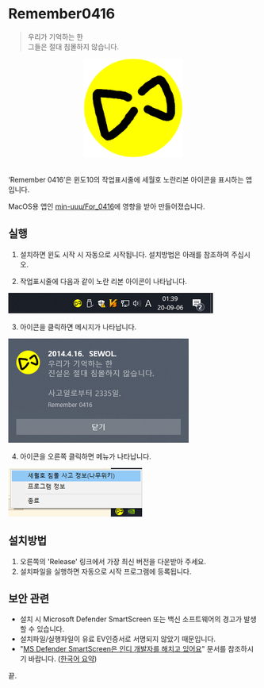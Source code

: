 # Remember0416

> 우리가 기억하는 한<br>
그들은 절대 침몰하지 않습니다.

<p align="center">
<img width="200px" src="ribbon.png"/>
</p>
<br>
‘Remember 0416’은 윈도10의 작업표시줄에 세월호 노란리본 아이콘을 표시하는 앱입니다.

MacOS용 앱인 [min-uuu/For_0416](https://github.com/min-uuu/For_0416)에 영향을 받아 만들어졌습니다.

## 실행
1. 설치하면 윈도 시작 시 자동으로 시작됩니다. 설치방법은 아래를 참조하여 주십시오.

2. 작업표시줄에 다음과 같이 노란 리본 아이콘이 나타납니다.

![작업표시줄](01_taskbar.png)


3. 아이콘을 클릭하면 메시지가 나타납니다.

![메시지](02_toast.png)

4. 아이콘을 오른쪽 클릭하면 메뉴가 나타납니다.

![메뉴](02.5_menu.png)

## 설치방법
 1. 오른쪽의 'Release' 링크에서 가장 최신 버전을 다운받아 주세요.
 2. 설치파일을 실행하면 자동으로 시작 프로그램에 등록됩니다.

## 보안 관련
 * 설치 시 Microsoft Defender SmartScreen 또는 백신 소프트웨어의 경고가 발생할 수 있습니다.
 * 설치파일/실행파일이 유료 EV인증서로 서명되지 않았기 때문입니다.
 * "[MS Defender SmartScreen은 인디 개발자를 해치고 있어요](https://getimageview.net/2020/06/02/microsoft-defender-smartscreen-is-hurting-independent-developers/)" 문서를 참조하시기 바랍니다. ([한국어 요약](https://news.hada.io/topic?id=2199))

끝.
